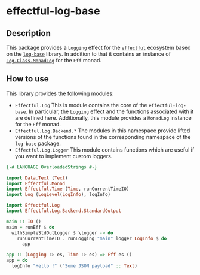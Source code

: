 # effectful-log-base

## Description

This package provides a `Logging` effect for the [`effectful`][effectful]
ecosystem based on the [`log-base`][log-base] library.
In addition to that it contains an instance of
[`Log.Class.MonadLog`](https://hackage.haskell.org/package/log-base-0.10.0.1/docs/Log-Class.html#t:MonadLog)
for the `Eff` monad.

## How to use

This library provides the following modules:

- `Effectful.Log`
  This is module contains the core of the `effectful-log-base`. In particular,
  the `Logging` effect and the functions associated with it are defined here.
  Additionally, this module provides a `MonadLog` instance for the `Eff` monad.
- `Effectful.Log.Backend.*`
  The modules in this namespace provide lifted versions of the functions found
  in the corresponding namespace of the `log-base` package.
- `Effectful.Log.Logger`
  This module contains functions which are useful if you want to implement
  custom loggers.

```haskell
{-# LANGUAGE OverloadedStrings #-}

import Data.Text (Text)
import Effectful.Monad
import Effectful.Time (Time, runCurrentTimeIO)
import Log (LogLevel(LogInfo), logInfo)

import Effectful.Log
import Effectful.Log.Backend.StandardOutput

main :: IO ()
main = runEff $ do
  withSimpleStdOutLogger $ \logger -> do
    runCurrentTimeIO . runLogging "main" logger LogInfo $ do
      app

app :: (Logging :> es, Time :> es) => Eff es ()
app = do
  logInfo "Hello !" ("Some JSON payload" :: Text)
```

[effectful]: https://github.com/arybczak/effectful
[log-base]: https://hackage.haskell.org/package/log-base
